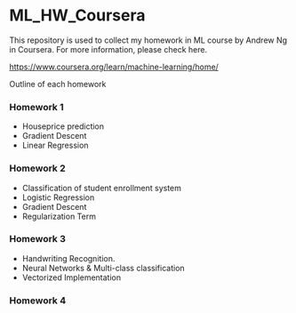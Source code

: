 # ML_HW_Coursera

This repository is used to collect my homework in ML course by Andrew Ng in Coursera.
For more information, please check here.

https://www.coursera.org/learn/machine-learning/home/

Outline of each homework

### Homework 1 ###

- Houseprice prediction
- Gradient Descent
- Linear Regression

### Homework 2 ###

- Classification of student enrollment system
- Logistic Regression
- Gradient Descent
- Regularization Term

### Homework 3 ###

- Handwriting Recognition.
- Neural Networks & Multi-class classification
- Vectorized Implementation

### Homework 4 ###
